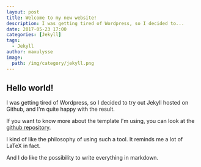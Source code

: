 ```yaml
---
layout: post
title: Welcome to my new website!
description: I was getting tired of Wordpress, so I decided to...
date: 2017-05-23 17:00
categories: [Jekyll]
tags:
  - Jekyll
author: maxulysse
image:
  path: /img/category/jekyll.png
---
```


## Hello world!
I was getting tired of Wordpress, so I decided to try out Jekyll hosted on Github, and I'm quite happy with the result.

If you want to know more about the template I'm using, you can look at the [github repository](https://github.com/maxulysse/maxulysse.github.io).

I kind of like the philosophy of using such a tool.
It reminds me a lot of LaTeX in fact.

And I do like the possibility to write everything in markdown.
